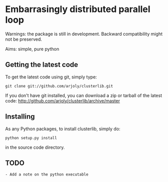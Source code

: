 Embarrasingly distributed parallel loop
=======================================


Warnings: the package is still in development. Backward compatibility might
not be preserved.

Aims:  simple, pure python

Getting the latest code
-----------------------

To get the latest code using git, simply type:

    git clone git://github.com/arjoly/clusterlib.git

If you don't have git installed, you can download a zip or tarball of the
latest code: http://github.com/arjoly/clusterlib/archive/master


Installing
----------

As any Python packages, to install clusterlib, simply do:

    python setup.py install

in the source code directory.


TODO
----
    - Add a note on the python executable
